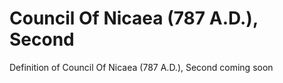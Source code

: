 # Council Of Nicaea (787 A.D.), Second
Definition of Council Of Nicaea (787 A.D.), Second coming soon
